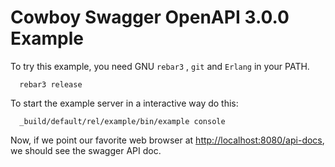 # Cowboy Swagger OpenAPI 3.0.0 Example

To try this example, you need GNU `rebar3` , `git` and `Erlang` in your PATH.

```
  rebar3 release
```

To start the example server in a interactive way do this:
```
  _build/default/rel/example/bin/example console
```

Now, if we point our favorite web browser at [http://localhost:8080/api-docs](http://localhost:8080/api-docs),
we should see the swagger API doc.
